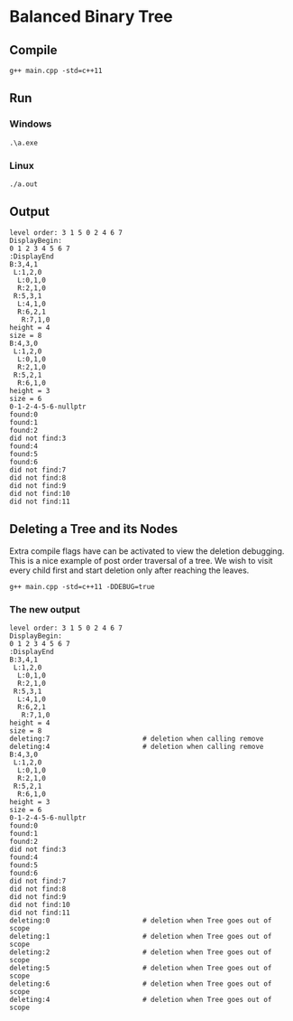 # Balanced Binary Tree

## Compile 

```
g++ main.cpp -std=c++11
```

## Run

### Windows

```
.\a.exe
```

### Linux

```
./a.out
```

## Output

```
level order: 3 1 5 0 2 4 6 7 
DisplayBegin:
0 1 2 3 4 5 6 7
:DisplayEnd
B:3,4,1
 L:1,2,0
  L:0,1,0
  R:2,1,0
 R:5,3,1
  L:4,1,0
  R:6,2,1
   R:7,1,0
height = 4
size = 8
B:4,3,0
 L:1,2,0
  L:0,1,0
  R:2,1,0
 R:5,2,1
  R:6,1,0
height = 3
size = 6
0-1-2-4-5-6-nullptr
found:0
found:1
found:2
did not find:3
found:4
found:5
found:6
did not find:7
did not find:8
did not find:9
did not find:10
did not find:11
```

## Deleting a Tree and its Nodes

Extra compile flags have can be activated to view the deletion debugging. This is a nice example of post order traversal of a tree. We wish to visit every child first and start deletion only after reaching the leaves.

```
g++ main.cpp -std=c++11 -DDEBUG=true
```

### The new output

```
level order: 3 1 5 0 2 4 6 7 
DisplayBegin:
0 1 2 3 4 5 6 7 
:DisplayEnd
B:3,4,1
 L:1,2,0
  L:0,1,0
  R:2,1,0
 R:5,3,1
  L:4,1,0
  R:6,2,1
   R:7,1,0
height = 4
size = 8
deleting:7                       # deletion when calling remove
deleting:4                       # deletion when calling remove
B:4,3,0
 L:1,2,0
  L:0,1,0
  R:2,1,0
 R:5,2,1
  R:6,1,0
height = 3
size = 6
0-1-2-4-5-6-nullptr
found:0
found:1
found:2
did not find:3
found:4
found:5
found:6
did not find:7
did not find:8
did not find:9
did not find:10
did not find:11
deleting:0                       # deletion when Tree goes out of scope
deleting:1                       # deletion when Tree goes out of scope
deleting:2                       # deletion when Tree goes out of scope
deleting:5                       # deletion when Tree goes out of scope
deleting:6                       # deletion when Tree goes out of scope
deleting:4                       # deletion when Tree goes out of scope
```